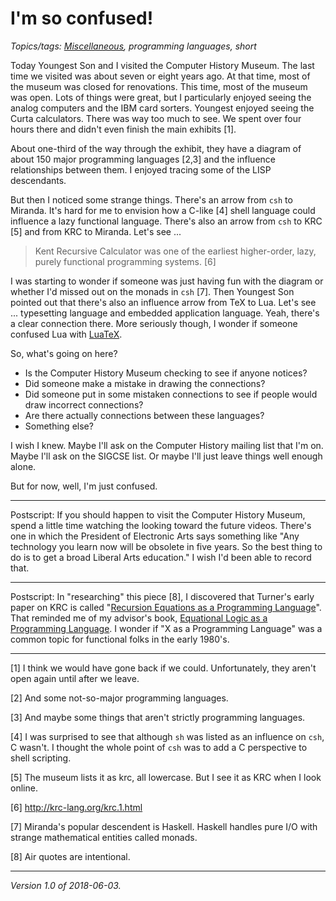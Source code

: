 I'm so confused!
================

*Topics/tags: [Miscellaneous](index-misc), programming languages, short*

Today Youngest Son and I visited the Computer History Museum.  The last
time we visited was about seven or eight years ago.  At that time, most
of the museum was closed for renovations.  This time, most of the museum
was open.  Lots of things were great, but I particularly enjoyed seeing
the analog computers and the IBM card sorters.  Youngest enjoyed seeing
the Curta calculators.  There was way too much to see.  We spent over
four hours there and didn't even finish the main exhibits [1].

About one-third of the way through the exhibit, they have a diagram
of about 150 major programming languages [2,3] and the influence
relationships between them.  I enjoyed tracing some of the LISP
descendants.

But then I noticed some strange things.  There's an arrow from `csh` to
Miranda.  It's hard for me to envision how a C-like [4] shell language 
could influence a lazy functional language.  There's also an arrow from
`csh` to KRC [5] and from KRC to Miranda.  Let's see ... 

> Kent Recursive Calculator was one of the earliest higher-order, lazy, purely functional programming systems. [6]

I was starting to wonder if someone was just having fun with the diagram or
whether I'd missed out on the monads in `csh` [7].  Then Youngest Son pointed
out that there's also an influence arrow from TeX to Lua.  Let's see ...
typesetting language and embedded application language.  Yeah, there's a
clear connection there.  More seriously though, I wonder if someone confused
Lua with [LuaTeX](http://www.luatex.org/).

So, what's going on here?

* Is the Computer History Museum checking to see if anyone notices?
* Did someone make a mistake in drawing the connections?
* Did someone put in some mistaken connections to see if people would
  draw incorrect connections?
* Are there actually connections between these languages?
* Something else?

I wish I knew.  Maybe I'll ask on the Computer History mailing list that
I'm on.  Maybe I'll ask on the SIGCSE list.  Or maybe I'll just leave things
well enough alone.

But for now, well, I'm just confused.

---

Postscript: If you should happen to visit the Computer History Museum,
spend a little time watching the looking toward the future videos.  There's
one in which the President of Electronic Arts says something like "Any
technology you learn now will be obsolete in five years.  So the best thing
to do is to get a broad Liberal Arts education."  I wish I'd been able to
record that.

---

Postscript: In "researching" this piece [8], I discovered that Turner's
early paper on KRC is called "[Recursion Equations as a Programming
Language](https://www.cs.kent.ac.uk/people/staff/dat/krc/recursion_equations.pdf)".
That reminded me of my advisor's book, [Equational Logic as a Programming
Language](https://www.amazon.com/Equational-Programming-Language-Foundations-Computing/dp/026215028X).  I wonder if "X as a Programming Language" was a
common topic for functional folks in the early 1980's.

---

[1] I think we would have gone back if we could.  Unfortunately, they aren't
open again until after we leave.

[2] And some not-so-major programming languages.

[3] And maybe some things that aren't strictly programming languages.

[4] I was surprised to see that although `sh` was listed as an
influence on `csh`, C wasn't.  I thought the whole point of `csh` was
to add a C perspective to shell scripting.

[5] The museum lists it as krc, all lowercase.  But I see it as KRC when
I look online.

[6] <http://krc-lang.org/krc.1.html>

[7] Miranda's popular descendent is Haskell.  Haskell handles pure I/O
with strange mathematical entities called monads.

[8] Air quotes are intentional.

---

*Version 1.0 of 2018-06-03.*
